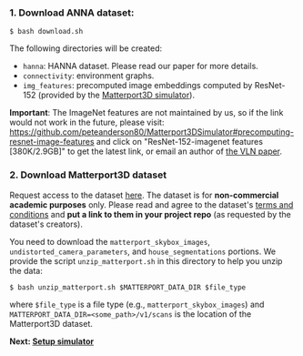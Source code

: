 ### 1. Download ANNA dataset:

```
$ bash download.sh
```

The following directories will be created:
* `hanna`: HANNA dataset. Please read our paper for more details.
* `connectivity`: environment graphs.
* `img_features`: precomputed image embeddings computed by ResNet-152 (provided by the [Matterport3D simulator](https://github.com/peteanderson80/Matterport3DSimulator)). 

**Important**: The ImageNet features are not maintained by us, so if the link would not work in the future, please visit: https://github.com/peteanderson80/Matterport3DSimulator#precomputing-resnet-image-features and click on "ResNet-152-imagenet features [380K/2.9GB]" to get the latest link, or email an author of [the VLN paper](https://arxiv.org/abs/1711.07280).

### 2. Download Matterport3D dataset

Request access to the dataset [here](https://niessner.github.io/Matterport/). The dataset is for **non-commercial academic purposes** only. Please read and agree to the dataset's [terms and conditions](http://kaldir.vc.in.tum.de/matterport/MP_TOS.pdf) and **put a link to them in your project repo** (as requested by the dataset's creators).

You need to download the `matterport_skybox_images`, `undistorted_camera_parameters`, and `house_segmentations` portions. We provide the script `unzip_matterport.sh` in this directory to help you unzip the data:
```
$ bash unzip_matterport.sh $MATTERPORT_DATA_DIR $file_type
```
where `$file_type` is a file type (e.g., `matterport_skybox_images`) and `MATTERPORT_DATA_DIR=<some_path>/v1/scans` is the location of the Matterport3D dataset.

**Next: [Setup simulator](https://github.com/khanhptnk/hanna-private/tree/master/code)**


